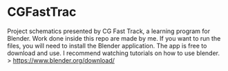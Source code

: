 # CGFastTrac
Project schematics presented by CG Fast Track, a learning program for Blender. 
Work done inside this repo are made by me.
If you want to run the files, you will need to install the Blender application. The app is free to download and use. I recommend watching tutorials on how to use blender. > https://www.blender.org/download/ 
